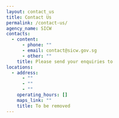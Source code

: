 ```yaml
---
layout: contact_us
title: Contact Us
permalink: /contact-us/
agency_name: SICW
contacts:
  - content:
      - phone: ""
      - email: contact@sicw.gov.sg
      - other: ""
    title: Please send your enquiries to
locations:
  - address:
      - ""
      - ""
      - ""
    operating_hours: []
    maps_link: ""
    title: To be removed
---
```

